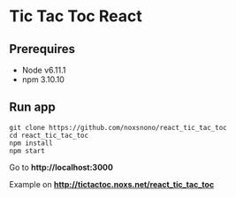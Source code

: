 # Tic Tac Toc React

## Prerequires
- Node v6.11.1
- npm 3.10.10

## Run app
    git clone https://github.com/noxsnono/react_tic_tac_toc
    cd react_tic_tac_toc
    npm install
    npm start

Go to **http://localhost:3000**

Example on **http://tictactoc.noxs.net/react_tic_tac_toc**
